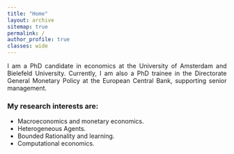 ```yaml
---
title: "Home"
layout: archive
sitemap: true
permalink: /
author_profile: true
classes: wide
---
```


<p style="text-align: justify">
I am a PhD candidate in economics at the University of Amsterdam and Bielefeld University. Currently, I am also a PhD trainee in the Directorate General Monetary Policy at the European Central Bank, supporting senior management. 
</p>

<!-- <p style="text-align: justify">
My research is driven towards characterizing, quantifying, and, ultimately, predicting natural phenomena by way of mathematical modelling.
Within this purview, numerical methods are indispensable.
Indeed, they <em>must</em> be used in order to make informed decisions and reach reliable conclusions when facing contemporary problems in science and engineering.
By employing mathematical tools from functional analysis, topology, differential geometry, and numerical linear algebra, the intent of my research is to develop the most accurate and practical numerical methods for modern scientific and engineering purposes.
</p> -->

### My research interests are:
- Macroeconomics and monetary economics.
- Heterogeneous Agents.
- Bounded Rationality and learning.
- Computational economics.

